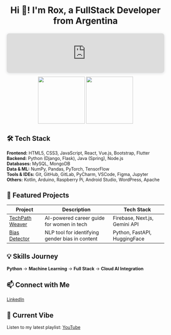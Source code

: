 <h1 align="center">Hi 👋! I'm Rox, a FullStack Developer from Argentina</h1>

<div style="position: relative; width: 100%; height: 0; padding-top: 25.0000%;
 padding-bottom: 0; box-shadow: 0 2px 8px 0 rgba(63,69,81,0.16); margin-top: 1.6em; margin-bottom: 0.9em; overflow: hidden;
 border-radius: 8px; will-change: transform;">
  <iframe loading="lazy" style="position: absolute; width: 100%; height: 100%; top: 0; left: 0; border: none; padding: 0;margin: 0;"
    src="https://www.canva.com/design/DAG0Nm-a2Nw/Twg_G39U82VYJvRo_MGmjw/view?embed" allowfullscreen="allowfullscreen" allow="fullscreen">
  </iframe>
</div>

<div align="center">
  <img src="https://github-readme-stats.vercel.app/api?username=RoxyDevs&show_icons=true&include_all_commits=true&count_private=true&theme=vue&title_color=ff8c00&icon_color=00ff00&text_color=ffffff&bg_color=0d1117" height="150" />
  <img src="https://github-readme-stats.vercel.app/api/top-langs/?username=RoxyDevs&layout=compact&theme=vue&title_color=ff8c00&text_color=00ff00&bg_color=0d1117" height="150" />
</div>

## 🛠 Tech Stack

**Frontend:** HTML5, CSS3, JavaScript, React, Vue.js, Bootstrap, Flutter  
**Backend:** Python (Django, Flask), Java (Spring), Node.js  
**Databases:** MySQL, MongoDB  
**Data & ML:** NumPy, Pandas, PyTorch, TensorFlow  
**Tools & IDEs:** Git, GitHub, GitLab, PyCharm, VSCode, Figma, Jupyter  
**Others:** Kotlin, Arduino, Raspberry Pi, Android Studio, WordPress, Apache

## 🚀 Featured Projects

| Project | Description | Tech Stack |
|----------|--------------|-------------|
| [TechPath Weaver](https://github.com/RoxyDevs/techpath-weaver) | AI-powered career guide for women in tech | Firebase, Next.js, Gemini API |
| [Bias Detector](#) | NLP tool for identifying gender bias in content | Python, FastAPI, HuggingFace |

## 💡 Skills Journey
**Python** → **Machine Learning** → **Full Stack** → **Cloud AI Integration**

## 📫 Connect with Me
<a href="https://www.linkedin.com/in/roxdevs/" target="_blank">LinkedIn</a>

## 🎵 Current Vibe
Listen to my latest playlist: [YouTube](https://www.youtube.com/watch?v=hbsREjQeWb8)
